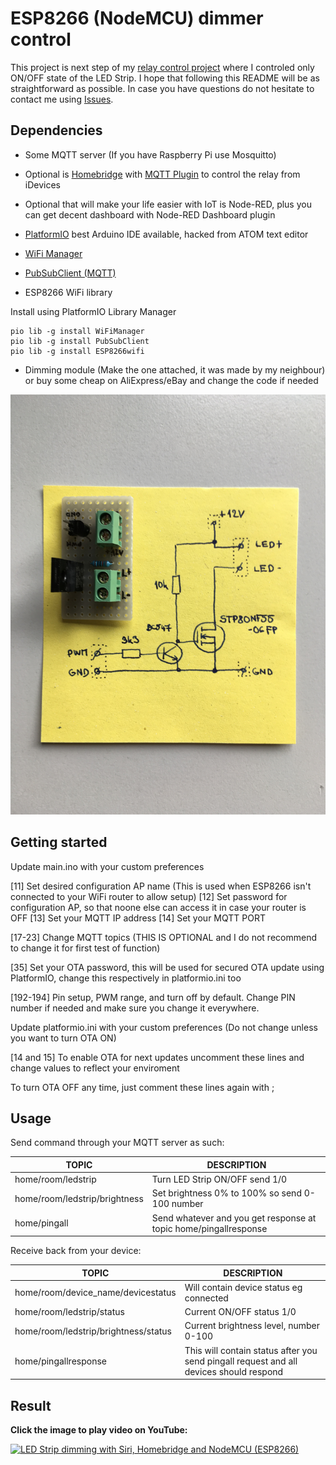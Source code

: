 # ESP8266 (NodeMCU) dimmer control

This project is next step of my [relay control project](https://github.com/ArnieX/esp8266_relay_mqtt) where I controled only ON/OFF state of the LED Strip. I hope that following this README will be as straightforward as possible. In case you have questions do not hesitate to contact me using [Issues](https://github.com/ArnieX/esp8266_dimmer_mqtt/issues).

## Dependencies
- Some MQTT server (If you have Raspberry Pi use Mosquitto)
- Optional is [Homebridge](https://github.com/nfarina/homebridge) with [MQTT Plugin](https://github.com/cflurin/homebridge-mqtt) to control the relay from iDevices
- Optional that will make your life easier with IoT is Node-RED, plus you can get decent dashboard with Node-RED Dashboard plugin
- [PlatformIO](https://github.com/platformio/platformio) best Arduino IDE available, hacked from ATOM text editor

- [WiFi Manager](https://github.com/tzapu/WiFiManager)
- [PubSubClient (MQTT)](https://github.com/knolleary/pubsubclient)
- ESP8266 WiFi library

Install using PlatformIO Library Manager

```
pio lib -g install WiFiManager
pio lib -g install PubSubClient
pio lib -g install ESP8266wifi
```

- Dimming module (Make the one attached, it was made by my neighbour) or buy some cheap on AliExpress/eBay and change the code if needed

![Dimming module scheme](images/DimmingModule.jpg?raw=true)

## Getting started

Update main.ino with your custom preferences

[11] Set desired configuration AP name (This is used when ESP8266 isn't connected to your WiFi router to allow setup)
[12] Set password for configuration AP, so that noone else can access it in case your router is OFF
[13] Set your MQTT IP address
[14] Set your MQTT PORT

[17-23] Change MQTT topics (THIS IS OPTIONAL and I do not recommend to change it for first test of function)

[35] Set your OTA password, this will be used for secured OTA update using PlatformIO, change this respectively in platformio.ini too

[192-194] Pin setup, PWM range, and turn off by default. Change PIN number if needed and make sure you change it everywhere.

Update platformio.ini with your custom preferences (Do not change unless you want to turn OTA ON)

[14 and 15] To enable OTA for next updates uncomment these lines and change values to reflect your enviroment

To turn OTA OFF any time, just comment these lines again with ;

## Usage

Send command through your MQTT server as such:

|TOPIC|DESCRIPTION|
|---|---|
|home/room/ledstrip|Turn LED Strip ON/OFF send 1/0|
|home/room/ledstrip/brightness|Set brightness 0% to 100% so send 0-100 number|
|home/pingall|Send whatever and you get response at topic home/pingallresponse|

Receive back from your device:

|TOPIC|DESCRIPTION|
|---|---|
|home/room/device_name/devicestatus|Will contain device status eg connected|
|home/room/ledstrip/status|Current ON/OFF status 1/0|
|home/room/ledstrip/brightness/status|Current brightness level, number 0-100|
|home/pingallresponse|This will contain status after you send pingall request and all devices should respond|

## Result

**Click the image to play video on YouTube:**

[![LED Strip dimming with Siri, Homebridge and NodeMCU (ESP8266)](http://img.youtube.com/vi/KB4Ermphibo/0.jpg)](https://www.youtube.com/watch?v=KB4Ermphibo)
